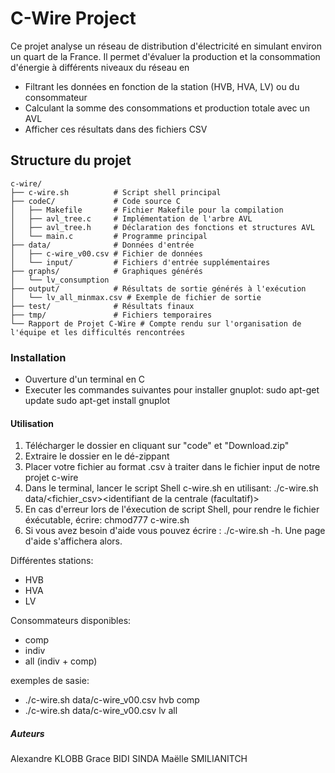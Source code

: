 # C-Wire Project

Ce projet analyse un réseau de distribution d'électricité en simulant environ un quart de la France. 
Il permet d'évaluer la production et la consommation d'énergie à différents niveaux du réseau en
- Filtrant les données en fonction de la station (HVB, HVA, LV) ou du consommateur
- Calculant la somme des consommations et production totale avec un AVL
- Afficher ces résultats dans des fichiers CSV

## Structure du projet

```
c-wire/
├── c-wire.sh          # Script shell principal
├── codeC/             # Code source C
│   ├── Makefile       # Fichier Makefile pour la compilation
│   ├── avl_tree.c     # Implémentation de l'arbre AVL
│   ├── avl_tree.h     # Déclaration des fonctions et structures AVL
│   └── main.c         # Programme principal
├── data/              # Données d'entrée
│   ├── c-wire_v00.csv # Fichier de données 
│   └── input/         # Fichiers d'entrée supplémentaires
├── graphs/            # Graphiques générés
│   └── lv_consumption 
├── output/            # Résultats de sortie générés à l'exécution
│   └── lv_all_minmax.csv # Exemple de fichier de sortie
├── test/              # Résultats finaux
├── tmp/               # Fichiers temporaires
└── Rapport de Projet C-Wire # Compte rendu sur l'organisation de l'équipe et les difficultés rencontrées
```

### Installation

- Ouverture d'un terminal en C
- Executer les commandes suivantes pour installer gnuplot:
    sudo apt-get update
    sudo apt-get install gnuplot

#### Utilisation

1. Télécharger le dossier en cliquant sur "code" et "Download.zip"
2. Extraire le dossier en le dé-zippant
3. Placer votre fichier au format .csv à traiter dans le fichier input de notre projet c-wire
4. Dans le terminal, lancer le script Shell c-wire.sh en utilisant: 
./c-wire.sh data/<fichier_csv><type de station voulu><type de consommateur voulu><identifiant de la centrale (facultatif)>
5. En cas d'erreur lors de l'éxecution de script Shell, pour rendre le fichier éxécutable, écrire: chmod777 c-wire.sh
6. Si vous avez besoin d'aide vous pouvez écrire : ./c-wire.sh -h. Une page d'aide s'affichera alors.

Différentes stations:
- HVB
- HVA
- LV

Consommateurs disponibles:
- comp
- indiv
- all (indiv + comp)

exemples de sasie:
- ./c-wire.sh data/c-wire_v00.csv hvb comp
- ./c-wire.sh data/c-wire_v00.csv lv all


##### Auteurs
Alexandre KLOBB
Grace BIDI SINDA
Maëlle SMILIANITCH

